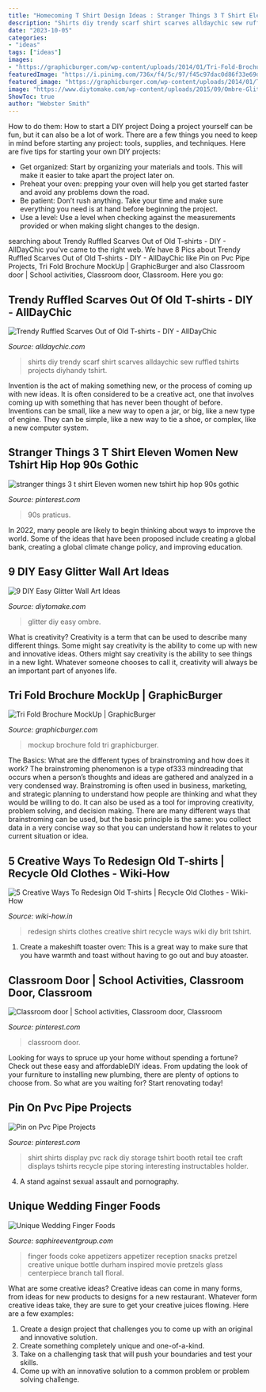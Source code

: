 ```yaml
---
title: "Homecoming T Shirt Design Ideas : Stranger Things 3 T Shirt Eleven Women New Tshirt Hip Hop 90s Gothic"
description: "Shirts diy trendy scarf shirt scarves alldaychic sew ruffled tshirts projects diyhandy tshirt"
date: "2023-10-05"
categories:
- "ideas"
tags: ["ideas"]
images:
- "https://graphicburger.com/wp-content/uploads/2014/01/Tri-Fold-Brochure-MockUp-full.jpg"
featuredImage: "https://i.pinimg.com/736x/f4/5c/97/f45c97dac0d86f33e69dbf4ea4c56c33.jpg"
featured_image: "https://graphicburger.com/wp-content/uploads/2014/01/Tri-Fold-Brochure-MockUp-full.jpg"
image: "https://www.diytomake.com/wp-content/uploads/2015/09/Ombre-Glitter-Wall-Art.jpg"
ShowToc: true
author: "Webster Smith"
---
```



How to do them: How to start a DIY project
Doing a project yourself can be fun, but it can also be a lot of work. There are a few things you need to keep in mind before starting any project: tools, supplies, and techniques. Here are five tips for starting your own DIY projects: 
- Get organized: Start by organizing your materials and tools. This will make it easier to take apart the project later on. 
- Preheat your oven: prepping your oven will help you get started faster and avoid any problems down the road. 
- Be patient: Don’t rush anything. Take your time and make sure everything you need is at hand before beginning the project. 
- Use a level: Use a level when checking against the measurements provided or when making slight changes to the design.

	

		
searching about Trendy Ruffled Scarves Out of Old T-shirts - DIY - AllDayChic you've came to the right web. We have 8 Pics about Trendy Ruffled Scarves Out of Old T-shirts - DIY - AllDayChic like Pin on Pvc Pipe Projects, Tri Fold Brochure MockUp | GraphicBurger and also Classroom door | School activities, Classroom door, Classroom. Here you go:
		
    
## Trendy Ruffled Scarves Out Of Old T-shirts - DIY - AllDayChic

<img loading=lazy src="https://alldaychic.com/wp-content/uploads/2015/09/Trendy-Scarf.png" onerror="this.onerror=null;this.src='https://tse4.mm.bing.net/th?id=OIP.4dMNSglA_7JBK-Y1JtfbdAHaM_&amp;pid=15.1';" alt="Trendy Ruffled Scarves Out of Old T-shirts - DIY - AllDayChic">

_Source: alldaychic.com_

>shirts diy trendy scarf shirt scarves alldaychic sew ruffled tshirts projects diyhandy tshirt. 

	

Invention is the act of making something new, or the process of coming up with new ideas. It is often considered to be a creative act, one that involves coming up with something that has never been thought of before. Inventions can be small, like a new way to open a jar, or big, like a new type of engine. They can be simple, like a new way to tie a shoe, or complex, like a new computer system.

    
## Stranger Things 3 T Shirt Eleven Women New Tshirt Hip Hop 90s Gothic

<img loading=lazy src="https://i.pinimg.com/736x/96/8b/cb/968bcbcae758e1bbc1b0e9ac858e4745.jpg" onerror="this.onerror=null;this.src='https://tse3.mm.bing.net/th?id=OIP.7JMTPV8q1zhkbJaP4lNQngHaHa&amp;pid=15.1';" alt="stranger things 3 t shirt Eleven women new tshirt hip hop 90s gothic">

_Source: pinterest.com_

>90s praticus. 

	

In 2022, many people are likely to begin thinking about ways to improve the world. Some of the ideas that have been proposed include creating a global bank, creating a global climate change policy, and improving education.

    
## 9 DIY Easy Glitter Wall Art Ideas

<img loading=lazy src="https://www.diytomake.com/wp-content/uploads/2015/09/Ombre-Glitter-Wall-Art.jpg" onerror="this.onerror=null;this.src='https://tse4.mm.bing.net/th?id=OIP.WpCV-ipjPbJlqN5_FS0X9gHaJ6&amp;pid=15.1';" alt="9 DIY Easy Glitter Wall Art Ideas">

_Source: diytomake.com_

>glitter diy easy ombre. 

	

What is creativity?
Creativity is a term that can be used to describe many different things. Some might say creativity is the ability to come up with new and innovative ideas. Others might say creativity is the ability to see things in a new light. Whatever someone chooses to call it, creativity will always be an important part of anyones life.

    
## Tri Fold Brochure MockUp | GraphicBurger

<img loading=lazy src="https://graphicburger.com/wp-content/uploads/2014/01/Tri-Fold-Brochure-MockUp-full.jpg" onerror="this.onerror=null;this.src='https://tse1.mm.bing.net/th?id=OIP._UZ6ficARVKsKHk6YKQtBwHaFj&amp;pid=15.1';" alt="Tri Fold Brochure MockUp | GraphicBurger">

_Source: graphicburger.com_

>mockup brochure fold tri graphicburger. 

	

The Basics: What are the different types of brainstroming and how does it work?
The brainstroming phenomenon is a type of333 mindreading that occurs when a person’s thoughts and ideas are gathered and analyzed in a very condensed way. Brainstroming is often used in business, marketing, and strategic planning to understand how people are thinking and what they would be willing to do. It can also be used as a tool for improving creativity, problem solving, and decision making. There are many different ways that brainstroming can be used, but the basic principle is the same: you collect data in a very concise way so that you can understand how it relates to your current situation or idea.

    
## 5 Creative Ways To Redesign Old T-shirts | Recycle Old Clothes - Wiki-How

<img loading=lazy src="http://www.wiki-how.in/wp-content/uploads/2015/09/tshirt-redesign.jpg" onerror="this.onerror=null;this.src='https://tse3.mm.bing.net/th?id=OIP.nnW4ajvv3B2Ps248a7WpbwHaE8&amp;pid=15.1';" alt="5 Creative Ways To Redesign Old T-shirts | Recycle Old Clothes - Wiki-How">

_Source: wiki-how.in_

>redesign shirts clothes creative shirt recycle ways wiki diy brit tshirt. 

	

1. Create a makeshift toaster oven: This is a great way to make sure that you have warmth and toast without having to go out and buy atoaster.

    
## Classroom Door | School Activities, Classroom Door, Classroom

<img loading=lazy src="https://i.pinimg.com/736x/fa/6d/0f/fa6d0ffce557ed6ec3d2f8a013cde08d.jpg" onerror="this.onerror=null;this.src='https://tse2.mm.bing.net/th?id=OIP.i0LdmObtj70D8LJu2u7qPgHaJ3&amp;pid=15.1';" alt="Classroom door | School activities, Classroom door, Classroom">

_Source: pinterest.com_

>classroom door. 

	

Looking for ways to spruce up your home without spending a fortune? Check out these easy and affordableDIY ideas. From updating the look of your furniture to installing new plumbing, there are plenty of options to choose from. So what are you waiting for? Start renovating today!

    
## Pin On Pvc Pipe Projects

<img loading=lazy src="https://i.pinimg.com/736x/f4/5c/97/f45c97dac0d86f33e69dbf4ea4c56c33.jpg" onerror="this.onerror=null;this.src='https://tse4.mm.bing.net/th?id=OIP.SycxJcbCdfgEtKoEMsxDYAHaFj&amp;pid=15.1';" alt="Pin on Pvc Pipe Projects">

_Source: pinterest.com_

>shirt shirts display pvc rack diy storage tshirt booth retail tee craft displays tshirts recycle pipe storing interesting instructables holder. 

	

4. A stand against sexual assault and pornography.

    
## Unique Wedding Finger Foods

<img loading=lazy src="https://www.saphireeventgroup.com/wp-content/uploads/files/4713/5768/4733/2205-j-IMG_9946.JPG" onerror="this.onerror=null;this.src='https://tse2.mm.bing.net/th?id=OIP.jx2kKxiEI7nXfMGw8vZ7oAHaLG&amp;pid=15.1';" alt="Unique Wedding Finger Foods">

_Source: saphireeventgroup.com_

>finger foods coke appetizers appetizer reception snacks pretzel creative unique bottle durham inspired movie pretzels glass centerpiece branch tall floral. 

	

What are some creative ideas?
Creative ideas can come in many forms, from ideas for new products to designs for a new restaurant. Whatever form creative ideas take, they are sure to get your creative juices flowing. Here are a few examples: 
1. Create a design project that challenges you to come up with an original and innovative solution.
2. Create something completely unique and one-of-a-kind.
3. Take on a challenging task that will push your boundaries and test your skills.
4. Come up with an innovative solution to a common problem or problem solving challenge.

